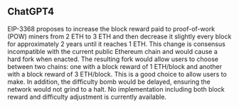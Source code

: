 ## ChatGPT4

EIP-3368 proposes to increase the block reward paid to proof-of-work (POW) miners from 2 ETH to 3 ETH and then decrease it slightly every block for approximately 2 years until it reaches 1 ETH. This change is consensus incompatible with the current public Ethereum chain and would cause a hard fork when enacted. The resulting fork would allow users to choose between two chains: one with a block reward of 1 ETH/block and another with a block reward of 3 ETH/block. This is a good choice to allow users to make. In addition, the difficulty bomb would be delayed, ensuring the network would not grind to a halt. No implementation including both block reward and difficulty adjustment is currently available.
